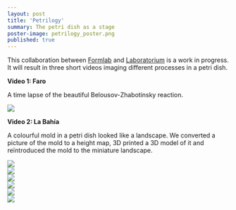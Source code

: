 ```yaml
---
layout: post
title: 'Petrilogy'
summary: The petri dish as a stage 
poster-image: petrilogy_poster.png
published: true
---
```


This collaboration between [Formlab](https://www.formlab.schoolofarts.be/) and [Laboratorium](http://www.laboratorium.bio) is a work in progress. It will result in three short videos imaging different processes in a petri dish.

**Video 1: Faro**

A time lapse of the beautiful Belousov-Zhabotinsky reaction.

![](https://tools-for-things-and-ideas.github.io/images/petrilogy_faro_01.jpg)  

**Video 2: La Bahía**

A colourful mold in a petri dish looked like a landscape. We converted a picture of the mold to a height map, 3D printed a 3D model of it and reïntroduced the mold to the miniature landscape.

![](https://tools-for-things-and-ideas.github.io/images/petrilogy_la_bahia_02.jpg)  
![](https://tools-for-things-and-ideas.github.io/images/petrilogy_la_bahia_03.jpg)  
![](https://tools-for-things-and-ideas.github.io/images/petrilogy_la_bahia_04.jpg)  
![](https://tools-for-things-and-ideas.github.io/images/petrilogy_la_bahia_05.jpg)  
![](https://tools-for-things-and-ideas.github.io/images/petrilogy_la_bahia_06.jpg)  
![](https://tools-for-things-and-ideas.github.io/images/petrilogy_la_bahia_07.jpg)  
